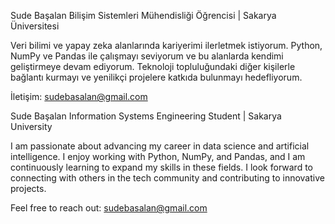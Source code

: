 



Sude Başalan
Bilişim Sistemleri Mühendisliği Öğrencisi | Sakarya Üniversitesi

Veri bilimi ve yapay zeka alanlarında kariyerimi ilerletmek istiyorum. Python, NumPy ve Pandas ile çalışmayı seviyorum ve bu alanlarda kendimi geliştirmeye devam ediyorum. Teknoloji topluluğundaki diğer kişilerle bağlantı kurmayı ve yenilikçi projelere katkıda bulunmayı hedefliyorum.

İletişim: sudebasalan@gmail.com



Sude Başalan
Information Systems Engineering Student | Sakarya University

I am passionate about advancing my career in data science and artificial intelligence. I enjoy working with Python, NumPy, and Pandas, and I am continuously learning to expand my skills in these fields. I look forward to connecting with others in the tech community and contributing to innovative projects.

Feel free to reach out: sudebasalan@gmail.com


<!---
sudebasalan/sudebasalan is a ✨ special ✨ repository because its `README.md` (this file) appears on your GitHub profile.
You can click the Preview link to take a look at your changes.
--->

